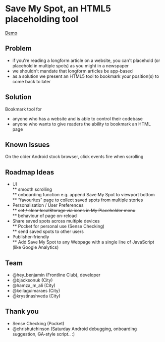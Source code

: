 # Save My Spot, an HTML5 placeholding tool

<a href="https://radiocontrolled.github.io/build-the-news/">Demo</a>

## Problem 
* if you're reading a longform article on a website, you can't placehold (or placehold in multiple spots) as you might in a newspaper
* we shouldn't mandate that longform articles be app-based
* as a solution we present an HTML5 tool to bookmark your position(s) to come back to later 

## Solution 
Bookmark tool for 
* anyone who has a website and is able to control their codebase 
* anyone who wants to give readers the ability to bookmark an HTML page

## Known Issues 
On the older Android stock browser, click events fire when scrolling

## Roadmap Ideas 
* UI<br/>
** smooth scrolling<br/>
** onboarding function e.g. append Save My Spot to viewport bottom<br/>
** “favourites” page to collect saved spots from multiple stories<br/>
* Personalisation / User Preferences<br/>
** ~~set / clear localStorage via icons in My Placeholder menu~~<br/>
**  behaviour of page on-reload <br/>
* Share saved spots across multiple devices <br/>
** Pocket for personal use (Sense Checking) <br/>
** send saved spots to other users <br/>
* Publisher-friendly<br/>
** Add Save My Spot to any Webpage with a single line of JavaScript (like Google Analytics)

## Team
* @hey_benjamin (Frontline Club), developer
* @bjacksonuk (City)
* @hamza_m_ali (City)
* @keilaguimaraes (City)
* @krystinashveda (City)


## Thank you  
* Sense Checking (Pocket)
* @chrishutchinson (Saturday Android debugging, onboarding suggestion, GA-style script.. :)
